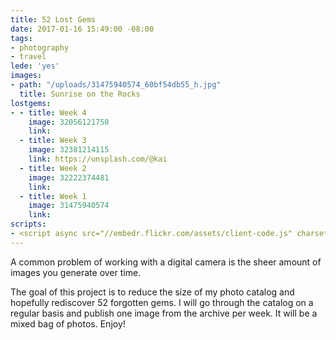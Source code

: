 ```yaml
---
title: 52 Lost Gems
date: 2017-01-16 15:49:00 -08:00
tags:
- photography
- travel
lede: 'yes'
images:
- path: "/uploads/31475940574_60bf54db55_h.jpg"
  title: Sunrise on the Rocks
lostgems:
- - title: Week 4
    image: 32056121750
    link: 
  - title: Week 3
    image: 32381214115
    link: https://unsplash.com/@kai
  - title: Week 2
    image: 32222374481
    link: 
  - title: Week 1
    image: 31475940574
    link: 
scripts:
- <script async src="//embedr.flickr.com/assets/client-code.js" charset="utf-8"></script>
---
```


A common problem of working with a digital camera is the sheer amount of images you generate over time.

The goal of this project is to reduce the size of my photo catalog and hopefully rediscover 52 forgotten gems. I will go through the catalog on a regular basis and publish one image from the archive per week. It will be a mixed bag of photos. Enjoy!